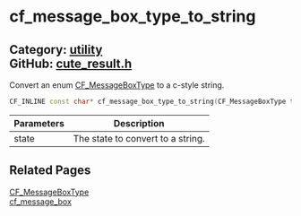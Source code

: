 [](../header.md ':include')

# cf_message_box_type_to_string

Category: [utility](/api_reference?id=utility)  
GitHub: [cute_result.h](https://github.com/RandyGaul/cute_framework/blob/master/include/cute_result.h)  
---

Convert an enum [CF_MessageBoxType](/utility/cf_messageboxtype.md) to a c-style string.

```cpp
CF_INLINE const char* cf_message_box_type_to_string(CF_MessageBoxType type)
```

Parameters | Description
--- | ---
state | The state to convert to a string.

## Related Pages

[CF_MessageBoxType](/utility/cf_messageboxtype.md)  
[cf_message_box](/utility/cf_message_box.md)  
